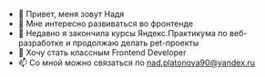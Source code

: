 - 👋 Привет, меня зовут Надя
- 👀 Мне интересно развиваться во фронтенде
- 🌱 Недавно я закончила курсы Яндекс.Практикума по веб-разработке и продолжаю делать pet-проекты
- 💞️ Хочу стать классным Frontend Developer
- 📫 Со мной можно связаться по nad.platonova90@yandex.ru
